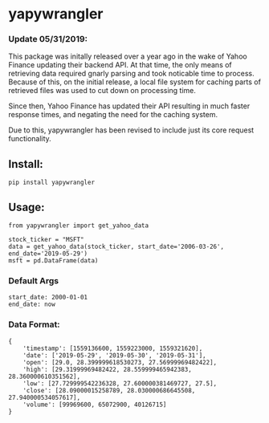 # yapywrangler

### Update 05/31/2019:
This package was initally released over a year ago in the wake of Yahoo Finance updating their backend API.
At that time, the only means of retrieving data required gnarly parsing and took noticable time to process.
Because of this, on the initial release, a local file system for caching parts of retrieved files was used 
to cut down on processing time.

Since then, Yahoo Finance has updated their API resulting in much faster response times, and negating the 
need for the caching system.

Due to this, yapywrangler has been revised to include just its core request functionality.


## Install:

    pip install yapywrangler
    

## Usage:
    
    from yapywrangler import get_yahoo_data
    
    stock_ticker = "MSFT"
    data = get_yahoo_data(stock_ticker, start_date='2006-03-26', end_date='2019-05-29')
    msft = pd.DataFrame(data)
    
### Default Args
    start_date: 2000-01-01
    end_date: now

### Data Format:

    {
        'timestamp': [1559136600, 1559223000, 1559321620], 
        'date': ['2019-05-29', '2019-05-30', '2019-05-31'], 
        'open': [29.0, 28.399999618530273, 27.56999969482422], 
        'high': [29.31999969482422, 28.559999465942383, 28.360000610351562], 
        'low': [27.729999542236328, 27.600000381469727, 27.5], 
        'close': [28.09000015258789, 28.030000686645508, 27.940000534057617], 
        'volume': [99969600, 65072900, 40126715]
    }

